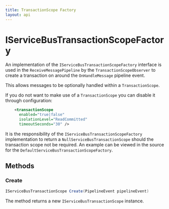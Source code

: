 ```yaml
---
title: TransactionScope Factory
layout: api
---
```

# IServiceBusTransactionScopeFactory

An implementation of the `IServiceBusTransactionScopeFactory` interface is used in the `ReceiveMessagePipeline` by the `TransactionScopeObserver` to create a transaction on around the `OnHandleMessage` pipeline event.

This allows messages to be optionally handled within a `TransactionScope`.

If you do not want to make use of a `TransactionScope` you can disable it through configuration:

``` xml
    <transactionScope
      enabled="true|false"
      isolationLevel="ReadCommitted"
      timeoutSeconds="30" />
```

It is the responsibility of the `IServiceBusTransactionScopeFactory` implementation to return a `NullServiceBusTransactionScope` should the transaction scope not be required.  An example can be viewed in the source for the `DefaultServiceBusTransactionScopeFactory`.

## Methods

### Create

``` c#
IServiceBusTransactionScope Create(PipelineEvent pipelineEvent)
```

The method returns a new `IServiceBusTransactionScope` instance.

